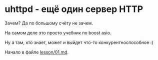 # uhttpd - ещё один сервер HTTP

Зачем? Да по большому счёту не зачем.

На самом деле это просто учебник по boost asio.

Ну а там, кто знает, может и выйдет что-то конкурентноспособное :)

Начало в файле [lesson/01.md](lesson/01.md).
